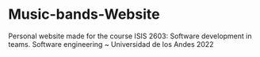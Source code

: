 # Music-bands-Website <br>
Personal website made for the course ISIS 2603: Software development in teams.
Software engineering ~ Universidad de los Andes 2022
